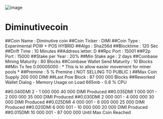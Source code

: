 ![image](https://i.imgur.com/9mCYnDI.png)
# Diminutivecoin

##Coin Name : Diminutive coin
##Coin Ticker : DIMI 
##Coin Type : Experimental POW + POS HYBRID
##Algo : Sha256d
##Blocktime : 120 Sec
##Drift Time : 10 Minutes
##Address letter: D
##Rpc Port : 15001 
##P2p Port : 15000
##Stake per Year :  20%
##Min Stake age : 2 days 
##Coinbase Mining Maturity : 80 Blocks
##Coinbase Wallet Send Maturity : 10 Blocks
##Min Tx fee 0.00005000 : * This is to allow easier movement for miner pools * 
##Premine : 5 % Premine ( NOT SELLING TO PUBLIC ) 
##Max Coin Supply 200 000 DIMI
##Last Pow Block : 87 000 000 Blocks 
##Reworked Wallet Dialog - Memory Usage on Load 665mb - 0.8 % CPU 

##0.040DMI 2 - 1 000 000              40 000 DIMI Produced
##0.035DMI 1 000 001 - 2 000 000      35 000‬ DIMI Produced
##0.030DMI 2 000 001 - 4 000 000      30 000 DIMI Produced
##0.025DMI 4 000 001 - 6 000 000      25 000 DIMI Produced
##0.020DMI 6 000 001 - 10 000 000     20 000 DIMI Produced
##0.015DMI 10 000 001 - 87 000 000    Until  Max Coin Reached
